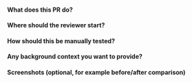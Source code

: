 #### What does this PR do?
#### Where should the reviewer start?
#### How should this be manually tested?
#### Any background context you want to provide?
#### Screenshots (optional, for example before/after comparison)